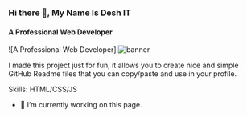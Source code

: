 ### Hi there 👋, My Name Is Desh IT
#### A Professional Web Developer
![A Professional Web Developer]
![banner](https://github.com/webify48/webify48/assets/171424228/32a901bc-1773-4fd7-87d9-8b840d8a6361)


I made this project just for fun, it allows you to create nice and simple GitHub Readme files that you can copy/paste and use in your profile.

Skills: HTML/CSS/JS

- 🔭 I’m currently working on this page. 


